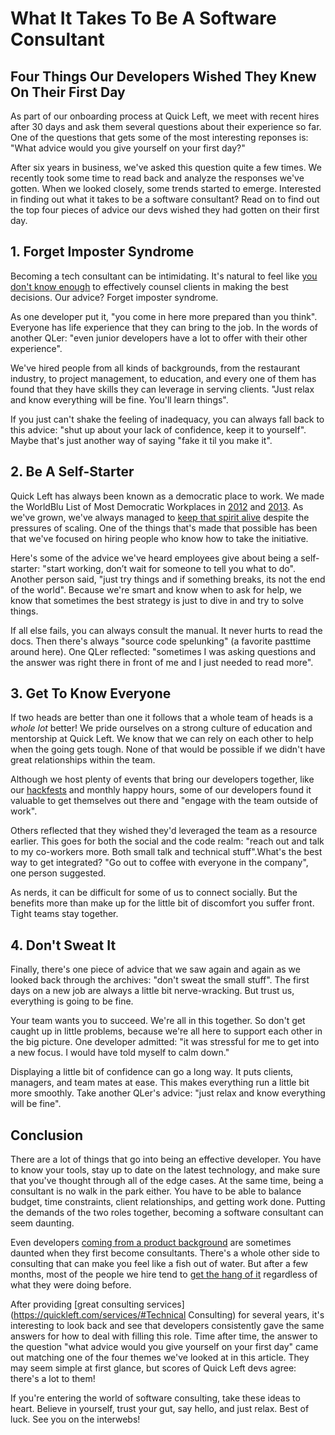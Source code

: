 # What It Takes To Be A Software Consultant
## Four Things Our Developers Wished They Knew On Their First Day

As part of our onboarding process at Quick Left, we meet with recent hires after 30 days and ask them several questions about their experience so far. One of the questions that gets some of the most interesting reponses is: "What advice would you give yourself on your first day?"

After six years in business, we've asked this question quite a few times. We recently took some time to read back and analyze the responses we've gotten. When we looked closely, some trends started to emerge. Interested in finding out what it takes to be a software consultant? Read on to find out the top four pieces of advice our devs wished they had gotten on their first day.

## 1. Forget Imposter Syndrome

Becoming a tech consultant can be intimidating. It's natural to feel like [you don't know enough](http://www.forbes.com/forbes/welcome/) to effectively counsel clients in making the best decisions. Our advice? Forget imposter syndrome.

As one developer put it, "you come in here more prepared than you think". Everyone has life experience that they can bring to the job. In the words of another QLer: "even junior developers have a lot to offer with their other experience".

We've hired people from all kinds of backgrounds, from the restaurant industry, to project management, to education, and every one of them has found that they have skills they can leverage in serving clients. "Just relax and know everything will be fine. You'll learn things".

If you just can't shake the feeling of inadequacy, you can always fall back to this advice: "shut up about your lack of confidence, keep it to yourself". Maybe that's just another way of saying "fake it til you make it".

## 2. Be A Self-Starter

Quick Left has always been known as a democratic place to work. We made the WorldBlu List of Most Democratic Workplaces in [2012](https://quickleft.com/blog/quick-left-makes-worldblu-s-2012-list-of-most-democratic-workplaces/) and [2013](https://quickleft.com/blog/the-2013-worldblu-list-of-most-democratic-workplaces/). As we've grown, we've always managed to [keep that spirit alive](https://quickleft.com/blog/3-gotchas-in-developing-a-democratic-organization/) despite the pressures of scaling. One of the things that's made that possible has been that we've focused on hiring people who know how to take the initiative.

Here's some of the advice we've heard employees give about being a self-starter: "start working, don’t wait for someone to tell you what to do". Another person said, "just try things and if something breaks, its not the end of the world". Because we're smart and know when to ask for help, we know that sometimes the best strategy is just to dive in and try to solve things.

If all else fails, you can always consult the manual. It never hurts to read the docs. Then there's always "source code spelunking" (a favorite pasttime around here). One QLer reflected: "sometimes I was asking questions and the answer was right there in front of me and I just needed to read more".

## 3. Get To Know Everyone

If two heads are better than one it follows that a whole team of heads is a _whole lot_ better! We pride ourselves on a strong culture of education and mentorship at Quick Left. We know that we can rely on each other to help when the going gets tough. None of that would be possible if we didn't have great relationships within the team.

Although we host plenty of events that bring our developers together, like our [hackfests](https://quickleft.com/blog/tag/hackfest/) and monthly happy hours, some of our developers found it valuable to get themselves out there and "engage with the team outside of work".

Others reflected that they wished they'd leveraged the team as a resource earlier. This goes for both the social and the code realm: "reach out and talk to my co-workers more. Both small talk and technical stuff".What's the best way to get integrated? "Go out to coffee with everyone in the company", one person suggested.

As nerds, it can be difficult for some of us to connect socially. But the benefits more than make up for the little bit of discomfort you suffer front. Tight teams stay together.

## 4. Don't Sweat It

Finally, there's one piece of advice that we saw again and again as we looked back through the archives: "don't sweat the small stuff". The first days on a new job are always a little bit nerve-wracking. But trust us, everything is going to be fine.

Your team wants you to succeed. We're all in this together. So don't get caught up in little problems, because we're all here to support each other in the big picture. One developer admitted: "it was stressful for me to get into a new focus. I would have told myself to calm down."

Displaying a little bit of confidence can go a long way. It puts clients, managers, and team mates at ease. This makes everything run a little bit more smoothly. Take another QLer's advice: "just relax and know everything will be fine".

## Conclusion

There are a lot of things that go into being an effective developer. You have to know your tools, stay up to date on the latest technology, and make sure that you've thought through all of the edge cases. At the same time, being a consultant is no walk in the park either. You have to be able to balance budget, time constraints, client relationships, and getting work done. Putting the demands of the two roles together, becoming a software consultant can seem daunting.

Even developers [coming from a product background](https://quickleft.com/blog/my-first-4-months-at-sprintly/) are sometimes daunted when they first become consultants. There's a whole other side to consulting that can make you feel like a fish out of water. But after a few months, most of the people we hire tend to [get the hang of it](https://quickleft.com/blog/my-first-month-of-consulting/) regardless of what they were doing before.

After providing [great consulting services](https://quickleft.com/services/#Technical Consulting) for several years, it's interesting to look back and see that developers consistently gave the same answers for how to deal with filling this role. Time after time, the answer to the question "what advice would you give yourself on your first day" came out matching one of the four themes we've looked at in this article. They may seem simple at first glance, but scores of Quick Left devs agree: there's a lot to them!

If you're entering the world of software consulting, take these ideas to heart. Believe in yourself, trust your gut, say hello, and just relax. Best of luck. See you on the interwebs!
